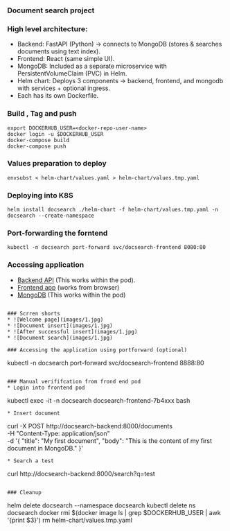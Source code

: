 ### Document search project

### High level architecture:
* Backend: FastAPI (Python) → connects to MongoDB (stores & searches documents using text index).
* Frontend: React (same simple UI).
* MongoDB: Included as a separate microservice with PersistentVolumeClaim (PVC) in Helm.
* Helm chart: Deploys 3 components → backend, frontend, and mongodb with services + optional ingress.
* Each has its own Dockerfile.

### Build , Tag and push 
```
export DOCKERHUB_USER=<docker-repo-user-name>
docker login -u $DOCKERHUB_USER
docker-compose build
docker-compose push
```

### Values preparation to deploy
```
envsubst < helm-chart/values.yaml > helm-chart/values.tmp.yaml
```

### Deploying into K8S
```
helm install docsearch ./helm-chart -f helm-chart/values.tmp.yaml -n docsearch --create-namespace
```

### Port-forwarding the forntend
```
kubectl -n docsearch port-forward svc/docsearch-frontend 8080:80
```

### Accessing application
* [Backend API](http://docsearch-backend:8000/docs) (This works within the pod).
* [Frontend app](http://localhost:80) (works from browser)
* [MongoDB](http://localhost:27017) (This works within the pod)
```

### Scrren shorts
* ![Welcome page](images/1.jpg)
* ![Document insert](images/1.jpg)
* ![After successful insert](images/1.jpg)
* ![Document search](images/1.jpg)

### Accessing the application using portforward (optional)
```
kubectl -n docsearch port-forward svc/docsearch-frontend 8888:80
```

### Manual verififcation from frond end pod
* Login into frontend pod
```
kubectl exec -it -n docsearch docsearch-frontend-7b4xxx bash
```
* Insert document
```
curl -X POST http://docsearch-backend:8000/documents \
-H "Content-Type: application/json" \
-d '{
  "title": "My first document",
  "body": "This is the content of my first document in MongoDB."
}'
```
* Search a test
```
curl http://docsearch-backend:8000/search?q=test
```

### Cleanup
```
helm delete docsearch --namespace docsearch
kubectl delete ns docsearch
docker rmi $(docker image ls | grep $DOCKERHUB_USER | awk '{print $3}') 
rm helm-chart/values.tmp.yaml
```



